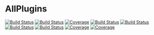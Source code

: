 # AllPlugins

[![Build Status](https://github.com/tester/AllPlugins.jl/actions)](https://github.com/tester/AllPlugins.jl/workflows/CI/badge.svg)
[![Build Status](https://gitlab.com/tester/AllPlugins.jl/badges/master/build.svg)](https://gitlab.com/tester/AllPlugins.jl/pipelines)
[![Coverage](https://gitlab.com/tester/AllPlugins.jl/badges/master/coverage.svg)](https://gitlab.com/tester/AllPlugins.jl/commits/master)
[![Build Status](https://travis-ci.com/tester/AllPlugins.jl.svg?branch=master)](https://travis-ci.com/tester/AllPlugins.jl)
[![Build Status](https://ci.appveyor.com/api/projects/status/github/tester/AllPlugins.jl?svg=true)](https://ci.appveyor.com/project/tester/AllPlugins-jl)
[![Build Status](https://cloud.drone.io/api/badges/tester/AllPlugins.jl/status.svg)](https://cloud.drone.io/tester/AllPlugins.jl)
[![Build Status](https://api.cirrus-ci.com/github/tester/AllPlugins.jl.svg)](https://cirrus-ci.com/github/tester/AllPlugins.jl)
[![Coverage](https://codecov.io/gh//.jl/branch/master/graph/badge.svg)](https://codecov.io/gh//.jl)
[![Coverage](https://coveralls.io/repos/github//.jl/badge.svg?branch=master)](https://coveralls.io/github//.jl?branch=master)
